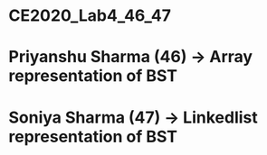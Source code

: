 # CE2020_Lab4_46_47
# Priyanshu Sharma (46) -> Array representation of BST
# Soniya Sharma (47) -> Linkedlist representation of BST